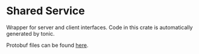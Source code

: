 # Shared Service

Wrapper for server and client interfaces. Code in this crate is automatically generated by tonic.

Protobuf files can be found [here](../../protobufs).

